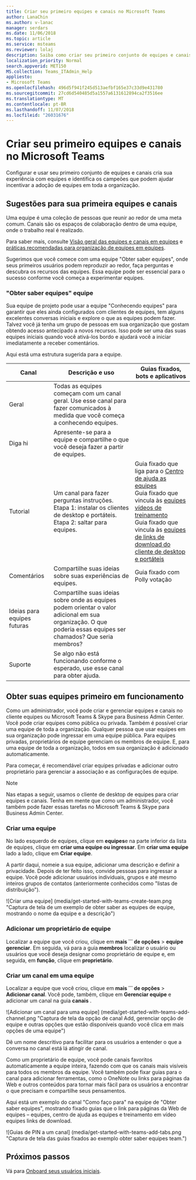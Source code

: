 ```yaml
---
title: Criar seu primeiro equipes e canais no Microsoft Teams
author: LanaChin
ms.author: v-lanac
manager: serdars
ms.date: 11/06/2018
ms.topic: article
ms.service: msteams
ms.reviewer: lolaj
description: Saiba como criar seu primeiro conjunto de equipes e canais no Microsoft Teams.
localization_priority: Normal
search.appverid: MET150
MS.collection: Teams_ITAdmin_Help
appliesto:
- Microsoft Teams
ms.openlocfilehash: 496d5f941f245d513aefbf165e37c33d9e431780
ms.sourcegitcommit: 27cd6d540485d5a1557a6131612894ca2f3516ee
ms.translationtype: MT
ms.contentlocale: pt-BR
ms.lasthandoff: 11/07/2018
ms.locfileid: "26031676"
---
```

# <a name="create-your-first-teams-and-channels-in-microsoft-teams"></a>Criar seu primeiro equipes e canais no Microsoft Teams

Configurar e usar seu primeiro conjunto de equipes e canais cria sua experiência com equipes e identifica os campeões que podem ajudar incentivar a adoção de equipes em toda a organização. 

## <a name="suggestions-for-your-first-teams-and-channels"></a>Sugestões para sua primeira equipes e canais

 Uma equipe é uma coleção de pessoas que reunir ao redor de uma meta comum. Canais são os espaços de colaboração dentro de uma equipe, onde o trabalho real é realizado. 

Para saber mais, consulte [Visão geral das equipes e canais em equipes](teams-channels-overview.md) e [práticas recomendadas para organização de equipes em equipes](best-practices-organizing.md).

 Sugerimos que você comece com uma equipe "Obter saber equipes", onde seus primeiros usuários podem reproduzir ao redor, faça perguntas e descubra os recursos das equipes. Essa equipe pode ser essencial para o sucesso conforme você começa a experimentar equipes. 

### <a name="get-to-know-teams-team"></a>"Obter saber equipes" equipe
Sua equipe de projeto pode usar a equipe "Conhecendo equipes" para garantir que eles ainda configurados com clientes de equipes, tem alguns excelentes conversas iniciais e explore o que as equipes podem fazer. Talvez você já tenha um grupo de pessoas em sua organização que gostam obtendo acesso antecipado a novos recursos. Isso pode ser uma das suas equipes iniciais quando você ativá-los bordo e ajudará você a iniciar imediatamente a receber comentários.

Aqui está uma estrutura sugerida para a equipe.

| Canal | Descrição e uso | Guias fixados, bots e aplicativos |
| ------------ | -------------------- | -------------------- |
| Geral | Todas as equipes começam com um canal geral. Use esse canal para fazer comunicados à medida que você começa a conhecendo equipes. |  |
| Diga hi | Apresente-se para a equipe e compartilhe o que você deseja fazer a partir de equipes. |  |
| Tutorial | Um canal para fazer perguntas instruções.</br>Etapa 1: instalar os clientes de desktop e portáteis.</br>Etapa 2: saltar para equipes.| Guia fixado que liga para o [Centro de ajuda as equipes](https://support.office.com/teams)</br>Guia fixado que vincula às [equipes vídeos de treinamento](https://support.office.com/article/microsoft-teams-video-training-4f108e54-240b-4351-8084-b1089f0d21d7)</br>Guia fixado que vincula às [equipes de links de download do cliente de desktop e portáteis](https://teams.microsoft.com/downloads) |
| Comentários | Compartilhe suas ideias sobre suas experiências de equipes. | Guia fixado com Polly votação|
| Ideias para equipes futuras | Compartilhe suas ideias sobre onde as equipes podem orientar o valor adicional em sua organização. O que poderia essas equipes ser chamados? Que seria membros? ||
| Suporte | Se algo não está funcionando conforme o esperado, use esse canal para obter ajuda. ||

## <a name="get-your-first-teams-up-and-running"></a>Obter suas equipes primeiro em funcionamento
Como um administrador, você pode criar e gerenciar equipes e canais no cliente equipes ou Microsoft Teams & Skype para Business Admin Center. Você pode criar equipes como pública ou privada. Também é possível criar uma equipe de toda a organização. Qualquer pessoa que usar equipes em sua organização pode ingressar em uma equipe pública. Para equipes privadas, proprietários de equipe gerenciam os membros de equipe. E, para uma equipe de toda a organização, todos em sua organização é adicionado automaticamente. 

Para começar, é recomendável criar equipes privadas e adicionar outro proprietário para gerenciar a associação e as configurações de equipe. 

> [!NOTE]
> Nas etapas a seguir, usamos o cliente de desktop de equipes para criar equipes e canais. Tenha em mente que como um administrador, você também pode fazer essas tarefas no Microsoft Teams & Skype para Business Admin Center.

### <a name="create-a-team"></a>Criar uma equipe

No lado esquerdo de equipes, clique em **equipes**e na parte inferior da lista de equipes, clique em **criar uma equipe ou ingressar**. Em **criar uma equipe** lado a lado, clique em **Criar equipe**.

A partir daqui, nomeie a sua equipe, adicionar uma descrição e definir a privacidade. Depois de ter feito isso, convide pessoas para ingressar a equipe. Você pode adicionar usuários individuais, grupos e até mesmo inteiros grupos de contatos (anteriormente conhecidos como "listas de distribuição"). 

![Criar uma equipe] (media/get-started-with-teams-create-team.png "Captura de tela de um exemplo de obter saber as equipes de equipe, mostrando o nome da equipe e a descrição") 

### <a name="add-a-team-owner"></a>Adicionar um proprietário de equipe
Localizar a equipe que você criou, clique em **mais ˙˙˙ de opções** > **equipe gerenciar**. Em seguida, vá para a guia **membros** localizar o usuário ou usuários que você deseja designar como proprietário de equipe e, em seguida, em **função**, clique em **proprietário**.

### <a name="create-a-channel-in-a-team"></a>Criar um canal em uma equipe
Localizar a equipe que você criou, clique em **mais ˙˙˙ de opções** > **Adicionar canal**. Você pode, também, clique em **Gerenciar equipe** e adicionar um canal na guia **canais** . 

![Adicionar um canal para uma equipe] (media/get-started-with-teams-add-channel.png "Captura de tela da opção de canal Add, gerenciar opção de equipe e outras opções que estão disponíveis quando você clica em mais opções de uma equipe") 

Dê um nome descritivo para facilitar para os usuários a entender o que a conversa no canal está lá atingir de canal. 

Como um proprietário de equipe, você pode canais favoritos automaticamente a equipe inteira, fazendo com que os canais mais visíveis para todos os membros da equipe. Você também pode fixar guias para o canal para adicionar ferramentas, como o OneNote ou links para páginas da Web e outros conteúdos para tornar mais fácil para os usuários a encontrar o que precisam e compartilhe seus pensamentos.  

Aqui está um exemplo do canal "Como faço para" na equipe de "Obter saber equipes", mostrando fixado guias que o link para páginas da Web de equipes &ndash; equipes, centro de ajuda as equipes e treinamento em vídeo equipes links de download. 

![Guias de PIN a um canal] (media/get-started-with-teams-add-tabs.png "Captura de tela das guias fixados ao exemplo obter saber equipes team.") 

## <a name="next-steps"></a>Próximos passos
Vá para [Onboard seus usuários iniciais](get-started-with-teams-onboard-early-adopters.md).
